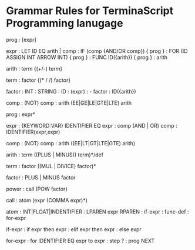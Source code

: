 # Grammar Rules for TerminaScript Programming lanugage

prog : [expr]

expr : LET ID EQ arith | comp
     : IF (comp {AND/OR comp}) { prog }
     : FOR (ID ASSIGN INT ARROW INT) { prog }
     : FUNC ID({arith}) { prog }
     : arith

arith : term {(+/-) term}

term : factor {(* / /) factor}

factor : INT
       : STRING
       : ID
       : (expr)
       : - factor
       : ID({arith})

comp : (NOT) comp
     : arith (EE|GE|LE|GTE|LTE) arith

prog : expr*

expr : {KEYWORD:VAR} IDENTIFIER EQ expr
     : comp (AND | OR) comp
     : IDENTIFIER(expr,expr)

comp : (NOT) comp
     : arith ((EE|LT|GT|LTE|GTE) arith)

arith :  term ((PLUS | MINUS)) term)*/def

term : factor ((MUL | DIVICE) factor)*

factor : PLUS | MINUS factor

power : call (POW factor)

call : atom (expr (COMMA expr)*)

atom : INT|FLOAT|INDENTIFIER
     : LPAREN expr RPAREN
     : if-expr
     : func-def
     : for-expr

if-expr : if expr then expr
        : elif expr then expr
        : else expr

for-expr : for IDENTIFIER EQ expr to expr
         : step ?
         : prog NEXT